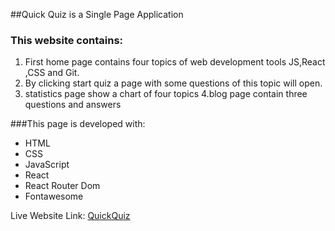 ##Quick Quiz is a Single Page Application

### This website contains:

1. First home page contains four topics of web development tools JS,React ,CSS
   and Git.
2. By clicking start quiz a page with some questions of this topic will open.
3. statistics page show a chart of four topics 4.blog page contain three
   questions and answers

###This page is developed with:

- HTML
- CSS
- JavaScript
- React
- React Router Dom
- Fontawesome

Live Website Link: [QuickQuiz](https://quick-quiz-91c955.netlify.app/)
